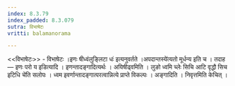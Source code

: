 ```yaml
---
index: 8.3.79
index_padded: 8.3.079
sutra: विभाषेटः
vritti: balamanorama

---
```

<<विभाषेटः>> - विभाषेटः ।इणः षीध्वंलुङ्लिटा धः॑ इत्यनुवर्तते ।अपदान्तस्ये॑त्यतो मूर्धन्य इति च । तदाह —  इणः परो य इडित्यादि । इणन्तादङ्गादित्यर्थः । अयिषीढ्वमिति । लुङो ध्वमि च्लेः सिचि आटि वृद्धौ सिच इटिधि चे॑ति सलोपः । ध्वम इवर्णान्तादङ्गात्परत्वान्नित्ये प्राप्ते विकल्पः । अङ्गादिति । निवृत्तमिति केचित् ।